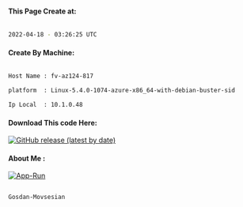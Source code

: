 
   
#### This Page Create at:

```bash

2022-04-18 - 03:26:25 UTC

```

#### Create By Machine:

```bash

Host Name : fv-az124-817

platform  : Linux-5.4.0-1074-azure-x86_64-with-debian-buster-sid

Ip Local  : 10.1.0.48

```
#### Download This code Here:

[![GitHub release (latest by date)](https://img.shields.io/github/v/release/Gosdan-Movsesian/Gosdan?style=for-the-badge&label=Download)](https://github.com/Gosdan-Movsesian/Gosdan/releases) 

</p> 

#### About Me :

[![App-Run](https://github.com/Gosdan-Movsesian/Gosdan/actions/workflows/App-Run.yml/badge.svg)](https://github.com/Gosdan-Movsesian/Gosdan/actions/workflows/App-Run.yml)

```bash

Gosdan-Movsesian

```


